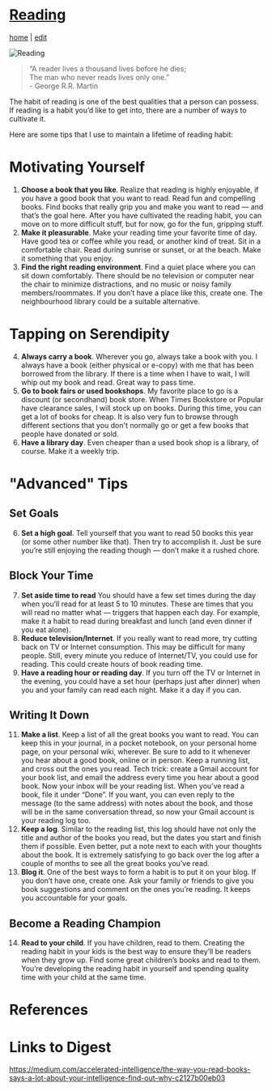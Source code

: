 # [Reading](https://alwinwoo.github.io/pages/reading.html)
[home](https://alwinwoo.github.io/) | [edit](https://github.com/alwinwoo/alwinwoo.github.io/edit/master/pages/reading.md)

![Reading](https://alwinwoo.github.io/assets/img/reading.jpg "Cultivate the Love for Reading")

> “A reader lives a thousand lives before he dies;<br>The man who never reads lives only one.”<br>- George R.R. Martin

The habit of reading is one of the best qualities that a person can possess. If reading is a habit you’d like to get into, there are a number of ways to cultivate it.

Here are some tips that I use to maintain a lifetime of reading habit:

# Motivating Yourself
1. **Choose a book that you like**. Realize that reading is highly enjoyable, if you have a good book that you want to read. Read fun and compelling books. Find books that really grip you and make you want to read — and that’s the goal here. After you have cultivated the reading habit, you can move on to more difficult stuff, but for now, go for the fun, gripping stuff. 
2. **Make it pleasurable**. Make your reading time your favorite time of day. Have good tea or coffee while you read, or another kind of treat. Sit in a comfortable chair. Read during sunrise or sunset, or at the beach. Make it something that you enjoy.
3. **Find the right reading environment**. Find a quiet place where you can sit down comfortably. There should be no television or computer near the chair to minimize distractions, and no music or noisy family members/roommates. If you don’t have a place like this, create one. The neighbourhood library could be a suitable alternative. 

# Tapping on Serendipity
4. **Always carry a book**. Wherever you go, always take a book with you. I always have a book (either physical or e-copy) with me that has been borrowed from the library. If there is a time when I have to wait, I will whip out my book and read. Great way to pass time.
5. **Go to book fairs or used bookshops**. My favorite place to go is a discount (or secondhand) book store. When Times Bookstore or Popular have clearance sales, I will stock up on books. During this time, you can get a lot of books for cheap. It is also very fun to browse through different sections that you don't normally go or get a few books that people have donated or sold. 
9. **Have a library day**. Even cheaper than a used book shop is a library, of course. Make it a weekly trip.

# "Advanced" Tips

## Set Goals
6. **Set a high goal**. Tell yourself that you want to read 50 books this year (or some other number like that). Then try to accomplish it. Just be sure you’re still enjoying the reading though — don’t make it a rushed chore.

## Block Your Time
7. **Set aside time to read** You should have a few set times during the day when you’ll read for at least 5 to 10 minutes. These are times that you will read no matter what — triggers that happen each day. For example, make it a habit to read during breakfast and lunch (and even dinner if you eat alone). 
10. **Reduce television/Internet**. If you really want to read more, try cutting back on TV or Internet consumption. This may be difficult for many people. Still, every minute you reduce of Internet/TV, you could use for reading. This could create hours of book reading time.
8. **Have a reading hour or reading day**. If you turn off the TV or Internet in the evening, you could have a set hour (perhaps just after dinner) when you and your family can read each night. Make it a day if you can.

## Writing It Down
11. **Make a list**. Keep a list of all the great books you want to read. You can keep this in your journal, in a pocket notebook, on your personal home page, on your personal wiki, wherever. Be sure to add to it whenever you hear about a good book, online or in person. Keep a running list, and cross out the ones you read. Tech trick: create a Gmail account for your book list, and email the address every time you hear about a good book. Now your inbox will be your reading list. When you’ve read a book, file it under “Done”. If you want, you can even reply to the message (to the same address) with notes about the book, and those will be in the same conversation thread, so now your Gmail account is your reading log too.
12. **Keep a log**. Similar to the reading list, this log should have not only the title and author of the books you read, but the dates you start and finish them if possible. Even better, put a note next to each with your thoughts about the book. It is extremely satisfying to go back over the log after a couple of months to see all the great books you’ve read.
13. **Blog it**. One of the best ways to form a habit is to put it on your blog. If you don’t have one, create one. Ask your family or friends to give you book suggestions and comment on the ones you’re reading. It keeps you accountable for your goals.

## Become a Reading Champion
14. **Read to your child**. If you have children, read to them. Creating the reading habit in your kids is the best way to ensure they’ll be readers when they grow up. Find some great children’s books and read to them. You’re developing the reading habit in yourself and spending quality time with your child at the same time.

# References

# Links to Digest
https://medium.com/accelerated-intelligence/the-way-you-read-books-says-a-lot-about-your-intelligence-find-out-why-c2127b00eb03
